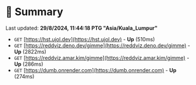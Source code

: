 # 📖 Summary
Last updated: **29/8/2024, 11:44:18 PTG "Asia/Kuala_Lumpur"**

- `GET` [https://hst.ujol.dev](https://hst.ujol.dev) - **Up** (510ms)
- `GET` [https://reddviz.deno.dev/gimme](https://reddviz.deno.dev/gimme) - **Up** (2822ms)
- `GET` [https://reddviz.amar.kim/gimme](https://reddviz.amar.kim/gimme) - **Up** (286ms)
- `GET` [https://dumb.onrender.com](https://dumb.onrender.com) - **Up** (274ms)

